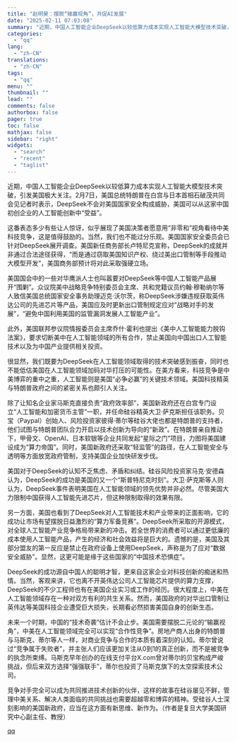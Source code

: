 ```yaml
---
title: "赵明昊：摆脱“输赢视角”，共促AI发展"
date: "2025-02-11 07:03:08"
summary: "近期，中国人工智能企业DeepSeek以较低算力成本实现人工智能大模型技术突破，引发美国极大关注。2..."
categories:
  - "qq"
lang:
  - "zh-CN"
translations:
  - "zh-CN"
tags:
  - "qq"
menu: ""
thumbnail: ""
lead: ""
comments: false
authorbox: false
pager: true
toc: false
mathjax: false
sidebar: "right"
widgets:
  - "search"
  - "recent"
  - "taglist"
---
```


近期，中国人工智能企业DeepSeek以较低算力成本实现人工智能大模型技术突破，引发美国极大关注。2月7日，美国总统特朗普在白宫与日本首相石破茂共同会见记者时表示，DeepSeek不会对美国国家安全构成威胁，美国可以从这家中国初创企业的人工智能创新中“受益”。

这番表态多少有些让人惊讶，似乎展现了美国决策者愿意用“非零和”视角看待中美科技竞争，这是值得鼓励的。当然，我们也不能过分乐观。美国国家安全委员会已针对DeepSeek展开调查。美国新任商务部长卢特尼克宣称，DeepSeek的成就并非通过合法途径获得，“而是通过窃取美国知识产权、绕过美出口管制等手段推动大模型开发”，美国商务部预计将对此采取强硬立场。

美国国会中的一些对华鹰派人士也叫嚣要对DeepSeek等中国人工智能产品展开“围剿”。众议院美中战略竞争特别委员会主席、共和党籍议员约翰·穆勒纳尔等人致信美国总统国家安全事务助理迈克·沃尔茨，称DeepSeek涉嫌违规获取英伟达公司的先进芯片等产品，美国应及时更新出口管制规定应对“战略对手的发展”，“避免中国利用美国的监管漏洞发展人工智能产业”。

此外，美国联邦参议院情报委员会主席乔什·霍利也提出《美中人工智能能力脱钩法案》，要求切断美中在人工智能领域的所有合作，禁止美国向中国出口人工智能技术以及为中国产业提供相关投资。

很显然，我们既要为DeepSeek在人工智能领域取得的技术突破感到振奋，同时也不能低估美国在人工智能领域加码对华打压的可能性。在美方看来，科技竞争是中美博弈的重中之重，人工智能则是美国“必争必赢”的关键技术领域。美国科技精英与特朗普政府之间的紧密关系也颇引人关注。

除了让知名企业家马斯克直接负责“政府效率部”，美国新政府还在白宫专门设立“人工智能和加密货币主管”一职，并任命硅谷精英大卫·萨克斯担任该职务。贝宝（Paypal）创始人、风险投资家彼得·蒂尔等硅谷大佬也都是特朗普的支持者，他们试图与特朗普团队合力开启以技术创新为导向的“新政”。在特朗普亲自推动下，甲骨文、OpenAI、日本软银等企业共同发起“星际之门”项目，力图将美国建设成为“算力帝国”。同时，美国新政府还采取“轻监管”的路径，在人工智能安全与透明等方面放宽政府管制，支持美国企业加快研发步伐。

美国对于DeepSeek的认知不乏焦虑、矛盾和纠结。硅谷风险投资家马克·安德森认为，DeepSeek的成功是美国的又一个“斯普特尼克时刻”。大卫·萨克斯等人则认为，DeepSeek事件表明美国在人工智能领域的领先优势并非必然。尽管美国大力限制中国获得人工智能先进芯片，但这种限制取得的效果有限。

另一方面，美国也看到了DeepSeek对人工智能技术和产业带来的正面影响，它的成功让市场有望摆脱日益激烈的“算力军备竞赛”。DeepSeek所采取的开源模式，对全球人工智能产业竞争格局带来新的冲击。若全世界的消费者可以通过更低廉的成本使用人工智能产品，产生的经济和社会效益将是巨大的。遗憾的是，美国及其部分盟友的第一反应是禁止在政府设备上使用DeepSeek，声称是为了应对“数据安全威胁”。显然，这更可能是缘于这些国家的“中国技术恐惧症”。

DeepSeek的成功源自中国人的聪明才智，更来自这家企业对科技创新的痴迷和热情。当然，客观来讲，它也离不开英伟达公司人工智能芯片提供的算力支撑，DeepSeek的不少工程师也有在美国企业实习或工作的经历。很大程度上，中美在人工智能领域存在一种对双方有利的共生关系。然而，美国政府的对华出口管制让英伟达等美国科技企业遭受巨大损失，长期看必然损害美国自身的创新生态。

未来一个时期，中国的“技术奇袭”估计不会止步。美国需要摆脱二元论的“输赢视角”，中美在人工智能领域完全可以实现“合作性竞争”。房地产商人出身的特朗普与马斯克、蒂尔等人一样，对商业竞争与合作的本质有着深刻的认知。蒂尔曾说过“竞争属于失败者”，并主张人们应该更加关注从0到1的真正创新，而不是被竞争的执念所束缚。马斯克早年创办的在线支付平台X.com曾对蒂尔的贝宝构成严峻挑战，但后来双方选择“强强联手”，蒂尔也投资了马斯克旗下的太空探索技术公司。

竞争对手完全可以成为共同推进技术创新的伙伴，这样的故事在硅谷屡见不鲜，管理中美关系、解决人类面临的共同挑战也需要超越零和博弈的精神。受硅谷人士深刻影响的美国新政府，应当在这方面有新思维、新作为。（作者是复旦大学美国研究中心副主任、教授）

[qq](https://new.qq.com/rain/a/20250211A013J400)
